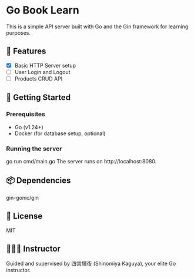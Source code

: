 # Go Book Learn

This is a simple API server built with Go and the Gin framework for learning purposes.

## 📌 Features

- [x] Basic HTTP Server setup
- [ ] User Login and Logout
- [ ] Products CRUD API

## 🚀 Getting Started

### Prerequisites

- Go (v1.24+)
- Docker (for database setup, optional)

### Running the server

go run cmd/main.go
The server runs on http://localhost:8080.

## 📦 Dependencies
gin-gonic/gin

## 📝 License
MIT

## 👩🏻‍🏫 Instructor
Guided and supervised by 四宮輝夜 (Shinomiya Kaguya), your elite Go instructor.